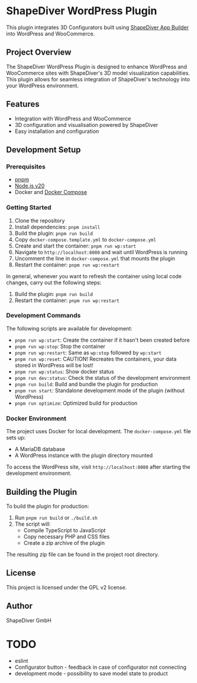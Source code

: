 # ShapeDiver WordPress Plugin

This plugin integrates 3D Configurators built using [ShapeDiver App Builder](https://help.shapediver.com/doc/shapediver-app-builder) into WordPress and WooCommerce. 

## Project Overview

The ShapeDiver WordPress Plugin is designed to enhance WordPress and WooCommerce sites with ShapeDiver's 3D model visualization capabilities. This plugin allows for seamless integration of ShapeDiver's technology into your WordPress environment.

## Features

- Integration with WordPress and WooCommerce
- 3D configuration and visualisation powered by ShapeDiver
- Easy installation and configuration

## Development Setup

### Prerequisites

- [pnpm](https://pnpm.io/)
- [Node.js v20](https://nodejs.org/en/about/previous-releases)
- Docker and [Docker Compose](https://docs.docker.com/compose/install/)

### Getting Started

1. Clone the repository
2. Install dependencies: `pnpm install`
3. Build the plugin: `pnpm run build`
4. Copy `docker-compose.template.yml` to `docker-compose.yml`
5. Create and start the container: `pnpm run wp:start`
6. Navigate to `http://localhost:8080` and wait until WordPress is running
7. Uncomment the line in `docker-compose.yml` that mounts the plugin
8. Restart the container: `pnpm run wp:restart`

In general, whenever you want to refresh the container using local code changes, 
carry out the following steps: 

1. Build the plugin: `pnpm run build`
2. Restart the container: `pnpm run wp:restart`

### Development Commands

The following scripts are available for development:

- `pnpm run wp:start`: Create the container if it hasn't been created before
- `pnpm run wp:stop`: Stop the container
- `pnpm run wp:restart`: Same as `wp:stop` followed by `wp:start`
- `pnpm run wp:reset`: CAUTION! Recreates the containers, your data stored in WordPress will be lost!
- `pnpm run wp:status`: Show docker status
- `pnpm run dev:status`: Check the status of the development environment
- `pnpm run build`: Build and bundle the plugin for production
- `pnpm run start`: Standalone development mode of the plugin (without WordPress)
- `pnpm run optimize`: Optimized build for production

### Docker Environment

The project uses Docker for local development. The `docker-compose.yml` file sets up:

- A MariaDB database
- A WordPress instance with the plugin directory mounted

To access the WordPress site, visit `http://localhost:8080` after starting the development environment.

## Building the Plugin

To build the plugin for production:

1. Run `pnpm run build` or `./build.sh`
2. The script will:
   - Compile TypeScript to JavaScript
   - Copy necessary PHP and CSS files
   - Create a zip archive of the plugin

The resulting zip file can be found in the project root directory.

## License

This project is licensed under the GPL v2 license.

## Author

ShapeDiver GmbH

# TODO 

  * eslint
  * Configurator button - feedback in case of configurator not connecting
  * development mode - possibility to save model state to product
